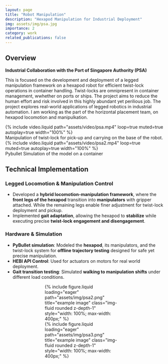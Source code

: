 ```yaml
---
layout: page
title: "Robot Manipulation"
description: "Hexapod Manipulation for Industrial Deployment"
img: assets/img/psa.jpg
importance: 2
category: work
related_publications: false
---
```



## Overview

**Industrial Collaboration with the Port of Singapore Authority (PSA)**

This is focused on the development and deployment of a legged manipulation framework on a hexapod robot for efficient twist-lock operations in container handling. Twist-locks are omnipresent in container management, wwhether on ports or ships. The project aims to reduce the human effort and risk involved in this highly abundant yet perilious job. The project explores real-world applications of legged robotics in industrial automation. I am working as the part of the horizontal placement team, on hexapod locomotion and manipulkation. 

<!-- <div class="text-center">
    <div class="col-sm-6 mx-auto mt-3 mt-md-0">
        {% include video.liquid path="assets/video/psa.mp4" loop=true muted=true autoplay=true width="100%" %}
        <div class="caption text-center">Manipulation of twist-lock for pick-up and carrying on the base of the robot.</div>
    </div>
</div>

<div class="text-center">
    <div class="col-sm-6 mx-auto mt-3 mt-md-0">
        {% include video.liquid path="assets/video/psa2.mp4" loop=true muted=true autoplay=true width="100%" %}
        <div class="caption text-center">Pybullet Simulation of the model on a container</div>
    </div>
</div> -->

<div class="container">
    <div class="row justify-content-center">
        <!-- Video 1 -->
        <div class="col-md-6 d-flex flex-column align-items-center">
            {% include video.liquid path="assets/video/psa.mp4" loop=true muted=true autoplay=true width="100%" %}
            <div class="caption text-center">Manipulation of twist-lock for pick-up and carrying on the base of the robot.</div>
        </div>

<!-- Video 2 -->
<div class="col-md-6 d-flex flex-column align-items-center">
            {% include video.liquid path="assets/video/psa2.mp4" loop=true muted=true autoplay=true width="100%" %}
            <div class="caption text-center">Pybullet Simulation of the model on a container</div>
        </div>
    </div>
</div>



## **Technical Implementation**
### **Legged Locomotion & Manipulation Control**
- Developed a **hybrid locomotion-manipulation framework**, where the **front legs of the hexapod** transition into **manipulators** with gripper attached. While the remaining legs enable finer adjustment for twist-lock deployment and pickup.
- Implemented **gait adaptation**, allowing the hexapod to **stabilize** while executing precise **twist-lock engagement and disengagement**.

### **Hardware & Simulation**
- **PyBullet simulation**: Modeled the **hexapod**, its manipulators, and the twist-lock system for **offline trajectory testing** designed for safe yet precise manipulation.
- **HEBI API Control**: Used for actuators on motors for real world deployment.
- **Gait transition testing**: Simulated **walking to manipulation shifts** under different load conditions.

<div class="row">
    <div class="col-sm mt-3 mt-md-0" style="max-width: 50%; margin: auto;">
        {% include figure.liquid loading="eager" path="assets/img/psa2.png" title="example image" class="img-fluid rounded z-depth-1" style="width: 100%; max-width: 400px;" %}
    </div>
</div>

<div class="row">
    <div class="col-sm mt-3 mt-md-0" style="max-width: 50%; margin: auto;">
        {% include figure.liquid loading="eager" path="assets/img/psa3.png" title="example image" class="img-fluid rounded z-depth-1" style="width: 100%; max-width: 400px;" %}
    </div>
</div>



